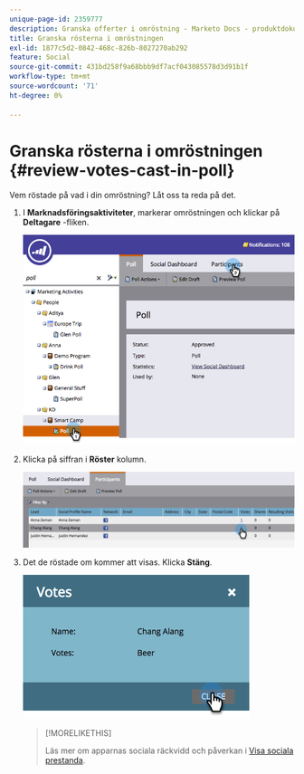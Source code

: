 ```yaml
---
unique-page-id: 2359777
description: Granska offerter i omröstning - Marketo Docs - produktdokumentation
title: Granska rösterna i omröstningen
exl-id: 1877c5d2-0842-468c-826b-8027270ab292
feature: Social
source-git-commit: 431bd258f9a68bbb9df7acf043085578d3d91b1f
workflow-type: tm+mt
source-wordcount: '71'
ht-degree: 0%

---
```


# Granska rösterna i omröstningen {#review-votes-cast-in-poll}

Vem röstade på vad i din omröstning? Låt oss ta reda på det.

1. I **Marknadsföringsaktiviteter**, markerar omröstningen och klickar på **Deltagare** -fliken.

   ![](assets/image2015-5-12-14-3a35-3a10.png)

1. Klicka på siffran i **Röster** kolumn.

   ![](assets/image2015-5-12-14-3a36-3a36.png)

1. Det de röstade om kommer att visas. Klicka **Stäng**.

   ![](assets/image2015-5-12-14-3a37-3a24.png)

   >[!MORELIKETHIS]
   >
   >Läs mer om apparnas sociala räckvidd och påverkan i [Visa sociala prestanda](/help/marketo/product-docs/demand-generation/social/social-functions/view-social-performance.md).
